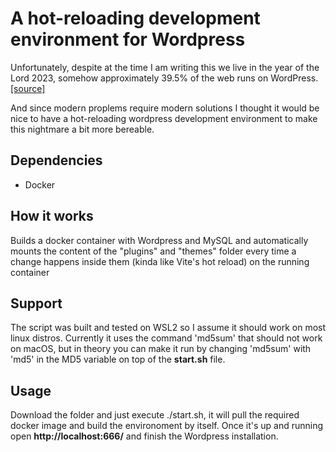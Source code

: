 # A hot-reloading development environment for Wordpress

Unfortunately, despite at the time I am writing this we live in the year of the Lord 2023, somehow approximately 39.5% of the web runs on WordPress. [[source]](https://techjury.net/blog/percentage-of-wordpress-websites/#gref)

And since modern proplems require modern solutions I thought it would be nice to have a hot-reloading wordpress development environment to make this nightmare a bit more bereable.

## Dependencies
* Docker

## How it works
Builds a docker container with Wordpress and MySQL and automatically mounts the content of the "plugins" and "themes" folder every time a change happens inside them (kinda like Vite's hot reload) on the running container

## Support
The script was built and tested on WSL2 so I assume it should work on most linux distros.
Currently it uses the command 'md5sum' that should not work on macOS, but in theory you can make it run by changing 'md5sum' with 'md5' in the MD5 variable on top of the **start.sh** file.


## Usage
Download the folder and just execute ./start.sh, it will pull the required docker image and build the environoment by itself.
Once it's up and running open **http://localhost:666/** and finish the Wordpress installation.
